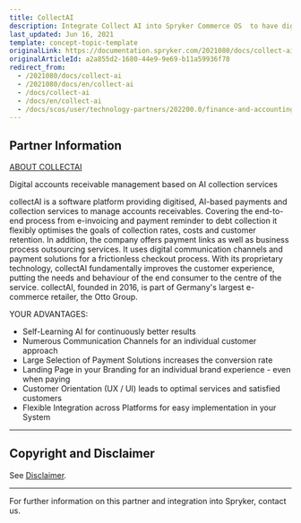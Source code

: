 ```yaml
---
title: CollectAI
description: Integrate Collect AI into Spryker Commerce OS  to have digitized, AI-based payments and collection services to manage account receivables.
last_updated: Jun 16, 2021
template: concept-topic-template
originalLink: https://documentation.spryker.com/2021080/docs/collect-ai
originalArticleId: a2a855d2-1680-44e9-9e69-b11a59936f78
redirect_from:
  - /2021080/docs/collect-ai
  - /2021080/docs/en/collect-ai
  - /docs/collect-ai
  - /docs/en/collect-ai
  - /docs/scos/user/technology-partners/202200.0/finance-and-accounting/collectai.html
---
```


## Partner Information

[ABOUT COLLECTAI](https://www.collect.ai/)

Digital accounts receivable management based on AI collection services

collectAI is a software platform providing digitised, AI-based payments and collection services to manage accounts receivables. Covering the end-to-end process from e-invoicing and payment reminder to debt collection it flexibly optimises the goals of collection rates, costs and customer retention. In addition, the company offers payment links as well as business process outsourcing services. It uses digital communication channels and payment solutions for a frictionless checkout process. With its proprietary technology, collectAI fundamentally improves the customer experience, putting the needs and behaviour of the end consumer to the centre of the service. collectAI, founded in 2016, is part of Germany's largest e-commerce retailer, the Otto Group.

YOUR ADVANTAGES:

* Self-Learning AI for continuously better results
* Numerous Communication Channels for an individual customer approach
* Large Selection of Payment Solutions increases the conversion rate
* Landing Page in your Branding for an individual brand experience - even when paying
* Customer Orientation (UX / UI) leads to optimal services and satisfied customers
* Flexible Integration across Platforms for easy implementation in your System

---

## Copyright and Disclaimer

See [Disclaimer](https://github.com/spryker/spryker-documentation).

---
For further information on this partner and integration into Spryker,  contact us.

<div class="hubspot-form js-hubspot-form" data-portal-id="2770802" data-form-id="163e11fb-e833-4638-86ae-a2ca4b929a41" id="hubspot-1"></div>
